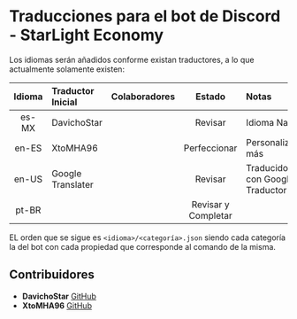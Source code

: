 # Traducciones para el bot de Discord - StarLight Economy

Los idiomas serán añadidos conforme existan traductores, a lo que actualmente solamente existen:

| Idioma | Traductor Inicial | Colaboradores |       Estado        | Notas                          |
| :----: | :---------------- | :------------ | :-----------------: | :----------------------------- |
| es-MX  | DavichoStar       |               |       Revisar       | Idioma Nativo                  |
| en-ES  | XtoMHA96          |               |    Perfeccionar     | Personalizarlo más             |
| en-US  | Google Translater |               |       Revisar       | Traducido con Google Traductor |
| pt-BR  |                   |               | Revisar y Completar |                                |

EL orden que se sigue es `<idioma>/<categoría>.json` siendo cada categoría la del bot con cada propiedad que corresponde al comando de la misma.

## Contribuidores

- **DavichoStar** [GitHub](https://github.com/DavichoStar)
- **XtoMHA96** [GitHub](https://github.com/XtoMHA96)
